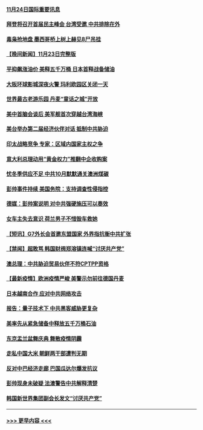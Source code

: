 #### [11月24日国际重要讯息](../pages/prog202/a103276567.md?t=11241950) 
#### [拜登将召开首届民主峰会 台湾受邀 中共排除在外](../pages/prog202/a103276485.md?t=11241950) 
#### [毒枭抢地盘 墨西哥桥上树上赫见8尸吊挂](../pages/prog202/a103276440.md?t=11241950) 
#### [【晚间新闻】11月23日完整版](../pages/prog202/a103276306.md?t=11241950) 
#### [平抑飙涨油价 美释五千万桶 日本首释战备储油](../pages/prog202/a103276309.md?t=11241950) 
#### [大阪环球影城深夜火警 玛利欧园区关闭一天](../pages/prog202/a103276275.md?t=11241950) 
#### [世界最古老游乐园 丹麦“童话之城”开放](../pages/prog202/a103276091.md?t=11241950) 
#### [美中首脑会谈后 美军舰首次穿越台湾海峡](../pages/prog202/a103276088.md?t=11241950) 
#### [美台举办第二届经济伙伴对话 抵制中共胁迫](../pages/prog202/a103276064.md?t=11241950) 
#### [印太战略竞争 专家：区域内国家主权之争](../pages/prog202/a103276195.md?t=11241950) 
#### [意大利总理动用“黄金权力”推翻中企收购案](../pages/prog202/a103275913.md?t=11241950) 
#### [忧冬季供应不足 中共10月默默通关澳洲煤碳](../pages/prog202/a103276004.md?t=11241950) 
#### [彭帅事件持续  美国务院：支持调查性侵指控](../pages/prog202/a103276021.md?t=11241950) 
#### [德媒：彭帅案说明 对中共强硬施压可以奏效](../pages/prog202/a103276010.md?t=11241950) 
#### [女车主失去意识 荷兰男子不惜毁车救她](../pages/prog202/a103275878.md?t=11241950) 
#### [【短讯】G7外长会首邀东盟国家 外界指抗衡中共扩张](../pages/prog202/a103275840.md?t=11241950) 
#### [【禁闻】超敢骂 韩国财阀郑溶镇连喊“讨厌共产党”](../pages/prog202/a103275842.md?t=11241950) 
#### [澳总理：中共胁迫贸易伙伴不符CPTPP资格](../pages/prog202/a103275847.md?t=11241950) 
#### [【最新疫情】欧洲疫情严峻 美警示勿前往德国丹麦](../pages/prog202/a103275844.md?t=11241950) 
#### [日本越南合作 应对中共网络攻击](../pages/prog202/a103275807.md?t=11241950) 
#### [报告：量子技术下 中共黑客威胁更复杂](../pages/prog202/a103275780.md?t=11241950) 
#### [美率先从紧急储备中释放五千万桶石油](../pages/prog202/a103275752.md?t=11241950) 
#### [东京盂兰盆舞庆典  舞散疫情阴霾](../pages/prog202/a103275767.md?t=11241950) 
#### [走私中国大米 朝鲜两干部遭判无期](../pages/prog202/a103275688.md?t=11241950) 
#### [反对中巴经济走廊 巴国瓜达尔爆发抗议](../pages/prog202/a103275679.md?t=11241950) 
#### [彭帅现身未破疑 法澳警告中共解释清楚](../pages/prog202/a103275663.md?t=11241950) 
#### [韩国新世界集团副会长发文“讨厌共产党”](../pages/prog202/a103275592.md?t=11241950) 

----
#### [ >>> 更早内容 <<< ](../indexes/prog202-earlier.md)
